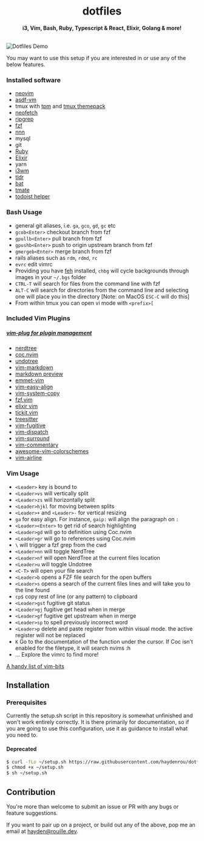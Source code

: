 <div align="center">
        <h1>dotfiles</h1>
        <strong>i3, Vim, Bash, Ruby, Typescript & React, Elixir, Golang & more!</strong>
</div>
<br>

![Dotfiles Demo](https://i.imgur.com/muOQBBa.png)

You may want to use this setup if you are interested in or use any of the below features.

### Installed software
- [neovim](https://neovim.io/)
- [asdf-vm](https://github.com/asdf-vm/asdf)
- tmux with [tpm](https://github.com/tmux-plugins/tpm) and [tmux themepack](https://github.com/jimeh/tmux-themepack)
- [neofetch](https://github.com/dylanaraps/neofetch)
- [ripgrep](https://github.com/BurntSushi/ripgrep)
- [fzf](https://github.com/junegunn/fzf)
- [nnn](https://github.com/jarun/nnn)
- mysql
- git
- [Ruby](https://github.com/ruby/ruby)
- [Elixir](https://elixir-lang.org/)
- yarn
- [i3wm](https://github.com/i3/i3)
- [tldr](https://tldr.sh)
- [bat](https://github.com/sharkdp/bat)
- [tmate](https://tmate.io/)
- [todoist helper](https://github.com/haydenrou/todoist_helper)

### Bash Usage
- general git aliases, i.e. `ga`, `gco`, `gd`, `gc` etc
- `gcob<Enter>` checkout branch from fzf
- `gpullb<Enter>` pull branch from fzf
- `gpushb<Enter>` push to origin upstream branch from fzf
- `gmergeb<Enter>` merge branch from fzf
- rails aliases such as `rdm`, `rdmd`, `rc`
- `evrc` edit vimrc
- Providing you have [feh](https://github.com/derf/feh) installed, `chbg` will cycle backgrounds through images in your `~/.bgs` folder
- `CTRL-T` will search for files from the command line with fzf
- `ALT-C` will search for directories from the command line and selecting one will place you in the directory [Note: on MacOS `ESC-C` will do this]
- From within tmux you can open vi mode with `<prefix>[`

### Included Vim Plugins
##### [vim-plug for plugin management](https://github.com/junegunn/vim-plug)
- [nerdtree](https://github.com/preservim/nerdtree)
- [coc.nvim ](https://github.com/neoclide/coc.nvim)
- [undotree](https://github.com/mbbill/undotree)
- [vim-markdown](https://github.com/plasticboy/vim-markdown)
- [markdown preview](https://github.com/iamcco/markdown-preview.nvim)
- [emmet-vim](https://github.com/mattn/emmet-vim)
- [vim-easy-align](https://github.com/junegunn/vim-easy-align)
- [vim-system-copy](https://github.com/christoomey/vim-system-copy)
- [fzf.vim](https://github.com/junegunn/fzf.vim)
- [elixir vim](https://github.com/elixir-editors/vim-elixir)
- [tickit.vim](https://github.com/haydenrou/tickit.vim)
- [treesitter](https://github.com/nvim-treesitter/nvim-treesitter)
- [vim-fugitive](https://github.com/tpope/vim-fugitive)
- [vim-dispatch](https://github.com/tpope/vim-dispatch)
- [vim-surround](https://github.com/tpope/vim-surround)
- [vim-commentary](https://github.com/tpope/vim-commentary)
- [awesome-vim-colorschemes](https://github.com/rafi/awesome-vim-colorschemes)
- [vim-airline](https://github.com/vim-airline/vim-airline)

### Vim Usage
- `<Leader>` key is bound to ` `
- `<Leader>vs` will vertically split
- `<Leader>zs` will horizontally split
- `<Leader>hjkl` for moving between splits
- `<Leader>+` and `<Leader>-` for vertical resizing
- `ga` for easy align. For instance, `gaip:` will align the paragraph on `:`
- `<Leader><Enter>` to get rid of search highlighting
- `<Leader>gd` will go to definition using Coc.nvim
- `<Leader>gr` will go to references using Coc.nvim
- `\` will trigger a fzf grep from the cwd
- `<Leader>nn` will toggle NerdTree
- `<Leader>nf` will open NerdTree at the current files location
- `<Leader>u` will toggle Undotree
- `<C-T>` will open your file search
- `<Leader>b` opens a FZF file search for the open buffers
- `<Leader>s` opens a search of the current files lines and will take you to the line found
- `cp$` copy rest of line (or any pattern) to clipboard
- `<Leader>gst` fugitive git status
- `<Leader>gj` fugitive get head when in merge
- `<Leader>gf` fugitive get upstream when in merge
- `<Leader>sp` to spell previously incorrect word
- `<Leader>p` delete and paste register from within visual mode. the active register will not be replaced
- `K` Go to the documentation of the function under the cursor. If Coc isn't enabled for the filetype, it will search nvims :h
- ... Explore the vimrc to find more!

[A handy list of vim-bits](./VIMBITS.md)

## Installation
### Prerequisites
Currently the setup.sh script in this repository is somewhat unfinished and won't work entirely correctly.
It is there primarily for documentation, so if you are going to use this configuration, use it as guidance to install what you need to.

#### Deprecated
```sh
$ curl -fLo ~/setup.sh https://raw.githubusercontent.com/haydenrou/dotfiles/master/setup.sh
$ chmod +x ~/setup.sh
$ sh ~/setup.sh
```

## Contribution
You're more than welcome to submit an issue or PR with any bugs or feature suggestions.

If you want to pair up on a project, or build out any of the above, pop me an email at <hayden@rouille.dev>.
